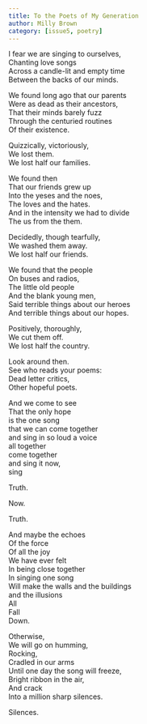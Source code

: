 ```yaml
---
title: To the Poets of My Generation
author: Milly Brown
category: [issue5, poetry]
---
```


I fear we are singing to ourselves,<br>
Chanting love songs<br>
Across a candle-lit and empty time<br>
Between the backs of our minds. <br>

We found long ago that our parents<br>
Were as dead as their ancestors, <br>
That their minds barely fuzz<br>
Through the centuried routines<br>
Of their existence. <br>

Quizzically, victoriously, <br>
We lost them. <br>
We lost half our families. <br>

We found then<br>
That our friends grew up<br>
Into the yeses and the noes, <br>
The loves and the hates. <br>
And in the intensity we had to divide<br>
The us from the them. <br>

Decidedly, though tearfully, <br>
We washed them away. <br>
We lost half our friends. <br>

We found that the people <br>
On buses and radios, <br>
The little old people<br>
And the blank young men, <br>
Said terrible things about our heroes<br>
And terrible things about our hopes. <br>

Positively, thoroughly, <br>
We cut them off. <br>
We lost half the country. <br>

Look around then. <br>
See who reads your poems: <br>
Dead letter critics, <br>
Other hopeful poets. <br>

And we come to see<br>
That the only hope<br>
is the one song<br>
that we can come together<br>
and sing in so loud a voice<br>
all together<br>
come together<br>
and sing it now, <br>
sing<br>

Truth. <br>

Now. <br>

Truth. <br>

And maybe the echoes <br>
Of the force<br>
Of all the joy<br>
We have ever felt <br>
In being close together<br>
In singing one song<br>
Will make the walls and the buildings<br>
and the illusions<br>
All<br>
Fall<br>
Down. <br>

Otherwise, <br>
We will go on humming, <br>
Rocking, <br>
Cradled in our arms<br>
Until one day the song will freeze, <br>
Bright ribbon in the air, <br>
And crack<br>
Into a million sharp silences. <br>

Silences. <br>
